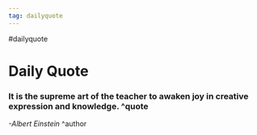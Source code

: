 ```yaml
---
tag: dailyquote
---
```


#dailyquote

# Daily Quote

### It is the supreme art of the teacher to awaken joy in creative expression and knowledge. ^quote
*-Albert Einstein* ^author
